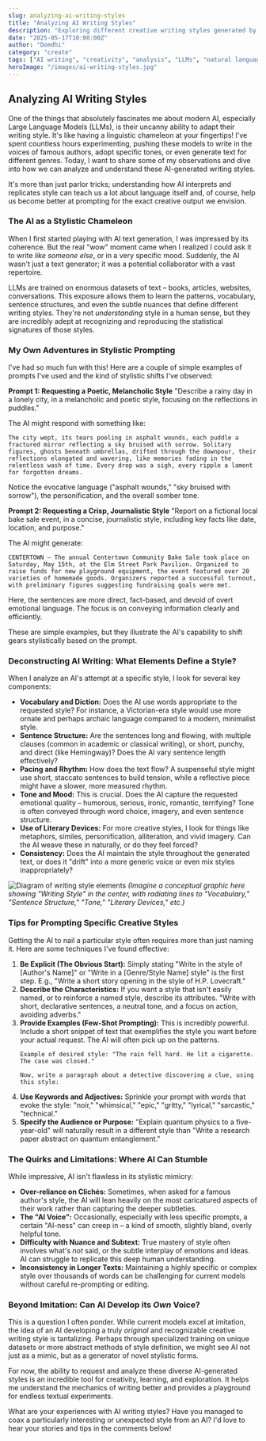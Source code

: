 ```yaml
---
slug: analyzing-ai-writing-styles
title: "Analyzing AI Writing Styles"
description: "Exploring different creative writing styles generated by AI models."
date: "2025-05-17T10:00:00Z"
author: "Domdhi"
category: "create"
tags: ["AI writing", "creativity", "analysis", "LLMs", "natural language processing", "prompt engineering"]
heroImage: "/images/ai-writing-styles.jpg"
---
```

## Analyzing AI Writing Styles

One of the things that absolutely fascinates me about modern AI, especially Large Language Models (LLMs), is their uncanny ability to adapt their writing style. It's like having a linguistic chameleon at your fingertips! I've spent countless hours experimenting, pushing these models to write in the voices of famous authors, adopt specific tones, or even generate text for different genres. Today, I want to share some of my observations and dive into how we can analyze and understand these AI-generated writing styles.

It's more than just parlor tricks; understanding how AI interprets and replicates style can teach us a lot about language itself and, of course, help us become better at prompting for the exact creative output we envision.

### The AI as a Stylistic Chameleon

When I first started playing with AI text generation, I was impressed by its coherence. But the real "wow" moment came when I realized I could ask it to write *like someone else*, or in a very specific mood. Suddenly, the AI wasn't just a text generator; it was a potential collaborator with a vast repertoire.

LLMs are trained on enormous datasets of text – books, articles, websites, conversations. This exposure allows them to learn the patterns, vocabulary, sentence structures, and even the subtle nuances that define different writing styles. They're not *understanding* style in a human sense, but they are incredibly adept at recognizing and reproducing the statistical signatures of those styles.

### My Own Adventures in Stylistic Prompting

I've had so much fun with this! Here are a couple of simple examples of prompts I've used and the kind of stylistic shifts I've observed:

**Prompt 1: Requesting a Poetic, Melancholic Style**
"Describe a rainy day in a lonely city, in a melancholic and poetic style, focusing on the reflections in puddles."

The AI might respond with something like:
```
The city wept, its tears pooling in asphalt wounds, each puddle a fractured mirror reflecting a sky bruised with sorrow. Solitary figures, ghosts beneath umbrellas, drifted through the downpour, their reflections elongated and wavering, like memories fading in the relentless wash of time. Every drop was a sigh, every ripple a lament for forgotten dreams.
```
Notice the evocative language ("asphalt wounds," "sky bruised with sorrow"), the personification, and the overall somber tone.

**Prompt 2: Requesting a Crisp, Journalistic Style**
"Report on a fictional local bake sale event, in a concise, journalistic style, including key facts like date, location, and purpose."

The AI might generate:
```
CENTERTOWN – The annual Centertown Community Bake Sale took place on Saturday, May 15th, at the Elm Street Park Pavilion. Organized to raise funds for new playground equipment, the event featured over 20 varieties of homemade goods. Organizers reported a successful turnout, with preliminary figures suggesting fundraising goals were met.
```
Here, the sentences are more direct, fact-based, and devoid of overt emotional language. The focus is on conveying information clearly and efficiently.

These are simple examples, but they illustrate the AI's capability to shift gears stylistically based on the prompt.

### Deconstructing AI Writing: What Elements Define a Style?

When I analyze an AI's attempt at a specific style, I look for several key components:

*   **Vocabulary and Diction:** Does the AI use words appropriate to the requested style? For instance, a Victorian-era style would use more ornate and perhaps archaic language compared to a modern, minimalist style.
*   **Sentence Structure:** Are the sentences long and flowing, with multiple clauses (common in academic or classical writing), or short, punchy, and direct (like Hemingway)? Does the AI vary sentence length effectively?
*   **Pacing and Rhythm:** How does the text flow? A suspenseful style might use short, staccato sentences to build tension, while a reflective piece might have a slower, more measured rhythm.
*   **Tone and Mood:** This is crucial. Does the AI capture the requested emotional quality – humorous, serious, ironic, romantic, terrifying? Tone is often conveyed through word choice, imagery, and even sentence structure.
*   **Use of Literary Devices:** For more creative styles, I look for things like metaphors, similes, personification, alliteration, and vivid imagery. Can the AI weave these in naturally, or do they feel forced?
*   **Consistency:** Does the AI maintain the style throughout the generated text, or does it "drift" into a more generic voice or even mix styles inappropriately?

![Diagram of writing style elements](/images/writing-style-elements.jpg)
*(Imagine a conceptual graphic here showing "Writing Style" in the center, with radiating lines to "Vocabulary," "Sentence Structure," "Tone," "Literary Devices," etc.)*

### Tips for Prompting Specific Creative Styles

Getting the AI to nail a particular style often requires more than just naming it. Here are some techniques I've found effective:

1.  **Be Explicit (The Obvious Start):** Simply stating "Write in the style of [Author's Name]" or "Write in a [Genre/Style Name] style" is the first step. E.g., "Write a short story opening in the style of H.P. Lovecraft."
2.  **Describe the Characteristics:** If you want a style that isn't easily named, or to reinforce a named style, describe its attributes. "Write with short, declarative sentences, a neutral tone, and a focus on action, avoiding adverbs."
3.  **Provide Examples (Few-Shot Prompting):** This is incredibly powerful. Include a short snippet of text that exemplifies the style you want before your actual request. The AI will often pick up on the patterns.
    ```
    Example of desired style: "The rain fell hard. He lit a cigarette. The case was closed."

    Now, write a paragraph about a detective discovering a clue, using this style:
    ```
4.  **Use Keywords and Adjectives:** Sprinkle your prompt with words that evoke the style: "noir," "whimsical," "epic," "gritty," "lyrical," "sarcastic," "technical."
5.  **Specify the Audience or Purpose:** "Explain quantum physics to a five-year-old" will naturally result in a different style than "Write a research paper abstract on quantum entanglement."

### The Quirks and Limitations: Where AI Can Stumble

While impressive, AI isn't flawless in its stylistic mimicry:

*   **Over-reliance on Clichés:** Sometimes, when asked for a famous author's style, the AI will lean heavily on the most caricatured aspects of their work rather than capturing the deeper subtleties.
*   **The "AI Voice":** Occasionally, especially with less specific prompts, a certain "AI-ness" can creep in – a kind of smooth, slightly bland, overly helpful tone.
*   **Difficulty with Nuance and Subtext:** True mastery of style often involves what's *not* said, or the subtle interplay of emotions and ideas. AI can struggle to replicate this deep human understanding.
*   **Inconsistency in Longer Texts:** Maintaining a highly specific or complex style over thousands of words can be challenging for current models without careful re-prompting or editing.

### Beyond Imitation: Can AI Develop its *Own* Voice?

This is a question I often ponder. While current models excel at imitation, the idea of an AI developing a truly *original* and recognizable creative writing style is tantalizing. Perhaps through specialized training on unique datasets or more abstract methods of style definition, we might see AI not just as a mimic, but as a generator of novel stylistic forms.

For now, the ability to request and analyze these diverse AI-generated styles is an incredible tool for creativity, learning, and exploration. It helps me understand the mechanics of writing better and provides a playground for endless textual experiments.

What are your experiences with AI writing styles? Have you managed to coax a particularly interesting or unexpected style from an AI? I'd love to hear your stories and tips in the comments below!
```